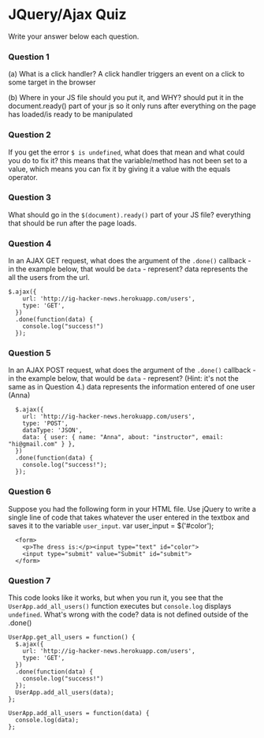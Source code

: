 # JQuery/Ajax Quiz

Write your answer below each question.

### Question 1
(a) What is a click handler?
A click handler triggers an event on a click to some target in the browser

(b) Where in your JS file should you put it, and WHY?
should put it in the document.ready() part of your js so it only runs after everything on the page has loaded/is ready to be manipulated

### Question 2
If you get the error `$ is undefined`, what does that mean and what could you do to fix it?
this means that the variable/method has not been set to a value, which means you can fix it by giving it a value with the equals operator.

### Question 3
What should go in the `$(document).ready()` part of your JS file?
everything that should be run after the page loads.

### Question 4
In an AJAX GET request, what does the argument of the `.done()` callback - in the example below, that would be `data` - represent?
data represents the all the users from the url.
```
$.ajax({
    url: 'http://ig-hacker-news.herokuapp.com/users',
    type: 'GET',
  })
  .done(function(data) {
    console.log("success!")
  });
```
### Question 5
In an AJAX POST request, what does the argument of the `.done()` callback - in the example below, that would be `data` - represent? (Hint: it's not the same as in Question 4.)
data represents the information entered of one user (Anna)

```
  $.ajax({
    url: 'http://ig-hacker-news.herokuapp.com/users',
    type: 'POST',
    dataType: 'JSON',
    data: { user: { name: "Anna", about: "instructor", email: "hi@gmail.com" } },
  })
  .done(function(data) {
    console.log("success!");
  });
```
### Question 6
Suppose you had the following form in your HTML file. Use jQuery to write a single line of code that takes whatever the user entered in the textbox and saves it to the variable `user_input`.
var user_input = $('#color');

```
  <form>
    <p>The dress is:</p><input type="text" id="color">
    <input type="submit" value="Submit" id="submit">
  </form>
```

### Question 7
This code looks like it works, but when you run it, you see that the `UserApp.add_all_users()` function executes but `console.log` displays `undefined`. What's wrong with the code?
data is not defined outside of the .done()

```
UserApp.get_all_users = function() {
  $.ajax({
    url: 'http://ig-hacker-news.herokuapp.com/users',
    type: 'GET',
  })
  .done(function(data) {
    console.log("success!")
  });
  UserApp.add_all_users(data);
};

UserApp.add_all_users = function(data) {
  console.log(data);
};
```




